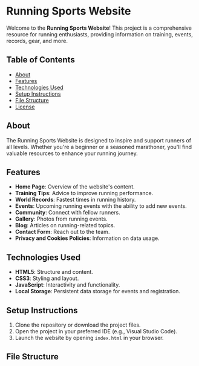 # Running Sports Website

Welcome to the **Running Sports Website**! This project is a comprehensive resource for running enthusiasts, providing information on training, events, records, gear, and more.

## Table of Contents

- [About](#about)
- [Features](#features)
- [Technologies Used](#technologies-used)
- [Setup Instructions](#setup-instructions)
- [File Structure](#file-structure)
- [License](#license)

## About

The Running Sports Website is designed to inspire and support runners of all levels. Whether you're a beginner or a seasoned marathoner, you'll find valuable resources to enhance your running journey.

## Features

- **Home Page**: Overview of the website's content.
- **Training Tips**: Advice to improve running performance.
- **World Records**: Fastest times in running history.
- **Events**: Upcoming running events with the ability to add new events.
- **Community**: Connect with fellow runners.
- **Gallery**: Photos from running events.
- **Blog**: Articles on running-related topics.
- **Contact Form**: Reach out to the team.
- **Privacy and Cookies Policies**: Information on data usage.

## Technologies Used

- **HTML5**: Structure and content.
- **CSS3**: Styling and layout.
- **JavaScript**: Interactivity and functionality.
- **Local Storage**: Persistent data storage for events and registration.

## Setup Instructions

1. Clone the repository or download the project files.
2. Open the project in your preferred IDE (e.g., Visual Studio Code).
3. Launch the website by opening `index.html` in your browser.

## File Structure
